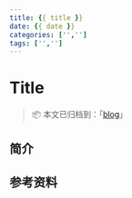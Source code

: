 ```yaml
---
title: {{ title }}
date: {{ date }}
categories: ['','']
tags: ['','']
---
```


# Title

> 📦 本文已归档到：「[blog](https://github.com/ichunhui/ichunhui.github.io)」

<!-- TOC depthFrom:2 depthTo:3 -->

<!-- /TOC -->

## 简介

## 参考资料





